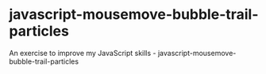 # javascript-mousemove-bubble-trail-particles
An exercise to improve my JavaScript skills - javascript-mousemove-bubble-trail-particles
